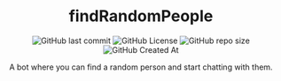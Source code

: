 <h1 align="center">findRandomPeople</h1>
<div display="flex" align="center">
<img alt="GitHub last commit" src="https://img.shields.io/github/last-commit/Avenger2256/findRandomPeople?style=for-the-badge">
<img alt="GitHub License" src="https://img.shields.io/github/license/Avenger2256/findRandomPeople?style=for-the-badge">
<img alt="GitHub repo size" src="https://img.shields.io/github/repo-size/Avenger2256/findRandomPeople?style=for-the-badge">
<img alt="GitHub Created At" src="https://img.shields.io/github/created-at/Avenger2256/findRandomPeople?style=for-the-badge">
</div>
<p align="center">A bot where you can find a random person and start chatting with them.</p>